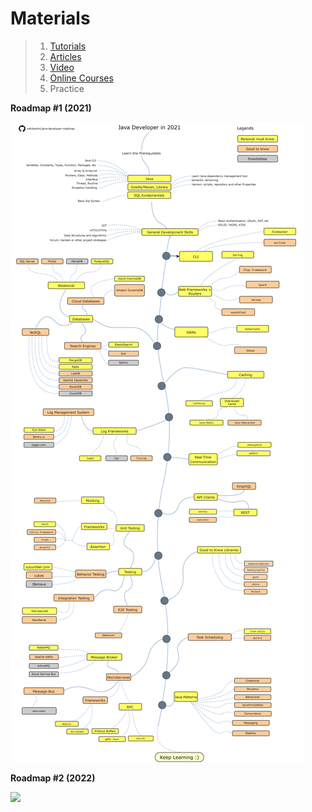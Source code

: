 # Materials

> 1. [Tutorials](Tutorials.md)
> 2. [Articles](Articles.md)
> 3. [Video](Video.md)
> 4. [Online Courses](Online_courses.md)
> 5. Practice

**Roadmap #1 (2021)**

<a href=""><img src="img/java-developer-roadmap.png" /></a>

**Roadmap #2 (2022)**

<a href=""><img src="img/java-developer-roadmap-2.png" /></a>
